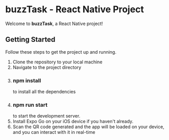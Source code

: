 # buzzTask - React Native Project

Welcome to **buzzTask**, a React Native project!

## Getting Started

Follow these steps to get the project up and running.
1. Clone the repository to your local machine
2. Navigate to the project directory
3. ### npm install
   to install all the dependencies
5. ### npm run start
   to start the development server.
7. Install Expo Go on your iOS device if you haven't already.
8. Scan the QR code generated and the app will be loaded on your device, and you can interact with it in real-time
